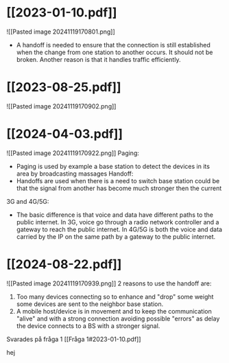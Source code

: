 # [[2023-01-10.pdf]]
![[Pasted image 20241119170801.png]]
- A handoff is needed to ensure that the connection is still established when the change from one station to another occurs. It should not be broken.
  Another reason is that it handles traffic efficiently.
# [[2023-08-25.pdf]]
![[Pasted image 20241119170902.png]]

# [[2024-04-03.pdf]]
![[Pasted image 20241119170922.png]]
Paging:
- Paging is used by example a base station to detect the devices in its area by broadcasting massages
Handoff:
- Handoffs are used when there is a need to switch base station could be that the signal from another has become much stronger then the current

3G and 4G/5G:
- The basic difference is that voice and data have different paths to the public internet. In 3G, voice go through a radio network controller and a gateway to reach the public internet.
  In 4G/5G is both the voice and data carried by the IP on the same path by a gateway to the public internet.

# [[2024-08-22.pdf]]
![[Pasted image 20241119170939.png]]
2 reasons to use the handoff are:
 1. Too many devices connecting so to enhance and "drop" some weight some devices are sent to the neighbor base station.
 2. A mobile host/device is in movement and to keep the communication "alive" and with a strong connection avoiding possible "errors" as delay the device connects to a BS with a stronger signal.

Svarades på fråga 1 
[[Fråga 1#2023-01-10.pdf]]


hej